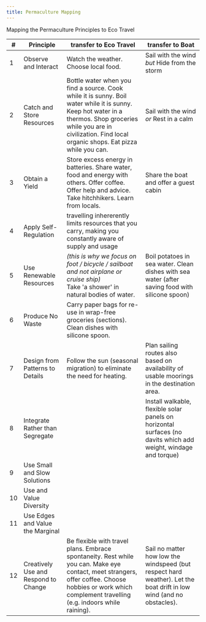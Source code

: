 ```yaml
---
title: Permaculture Mapping
---
```

Mapping the Permaculture Principles to Eco Travel

| # | Principle | transfer to Eco Travel | transfer to Boat |
|---| --------- | ---------------------- | ---------------- |
| 1 | Observe and Interact | Watch the weather. Choose local food. | Sail with the wind *but* Hide from the storm |
| 2 | Catch and Store Resources | Bottle water when you find a source. Cook while it is sunny. Boil water while it is sunny. Keep hot water in a thermos. Shop groceries while you are in civilization. Find local organic shops. Eat pizza while you can. | Sail with the wind *or* Rest in a calm |
| 3 | Obtain a Yield | Store excess energy in batteries. Share water, food and energy with others. Offer coffee. Offer help and advice. Take hitchhikers. Learn from locals. | Share the boat and offer a guest cabin |
| 4 | Apply Self-Regulation | travelling inhererently limits resources that you carry, making you constantly aware of supply and usage |
| 5 | Use Renewable Resources | *(this is why we focus on foot / bicycle / sailboat and not airplane or cruise ship)* <br> Take 'a shower' in natural bodies of water. | Boil potatoes in sea water. Clean dishes with sea water (after saving food with silicone spoon)|
| 6 | Produce No Waste | Carry paper bags for re-use in wrap-free groceries (sections). Clean dishes with silicone spoon. |
| 7 | Design from Patterns to Details | Follow the sun (seasonal migration) to eliminate the need for heating. | Plan sailing routes also based on availability of usable moorings in the destination area. |
| 8 | Integrate Rather than Segregate | | Install walkable, flexible solar panels on horizontal surfaces (no davits which add weight, windage and torque)|
| 9 | Use Small and Slow Solutions | |
|10 | Use and Value Diversity | | |
|11 | Use Edges and Value the Marginal | |
|12 | Creatively Use and Respond to Change | Be flexible with travel plans. Embrace spontaneity. Rest while you can. Make eye contact, meet strangers, offer coffee. Choose hobbies or work which complement travelling (e.g. indoors while raining). | Sail no matter how low the windspeed (but respect hard weather). Let the boat drift in low wind (and no obstacles).|






